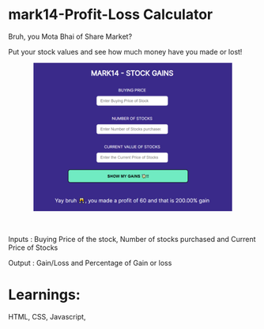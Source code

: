 # mark14-Profit-Loss Calculator
 Bruh, you Mota Bhai of Share Market?

 Put your stock values and see how much money have you made or lost!

 <p align="center">
  <a href="https://mark15-profit-loss.netlify.app/">
    <img src="/profit_loss.PNG" height="300px">
  </a>
</p>

&nbsp;

Inputs : Buying Price of the stock, Number of stocks purchased and Current Price of Stocks

Output : Gain/Loss and Percentage of Gain or loss

# Learnings:
HTML, CSS, Javascript, 



